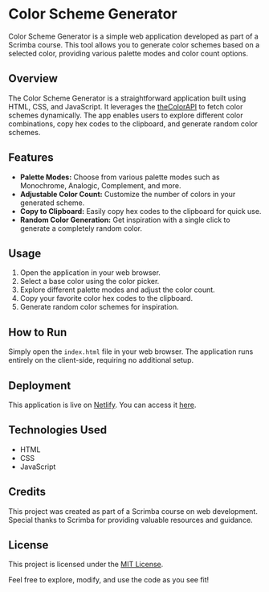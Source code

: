 # Color Scheme Generator

Color Scheme Generator is a simple web application developed as part of a Scrimba course. This tool allows you to generate color schemes based on a selected color, providing various palette modes and color count options.

## Overview

The Color Scheme Generator is a straightforward application built using HTML, CSS, and JavaScript. It leverages the [theColorAPI](https://www.thecolorapi.com/) to fetch color schemes dynamically. The app enables users to explore different color combinations, copy hex codes to the clipboard, and generate random color schemes.

## Features

- **Palette Modes:** Choose from various palette modes such as Monochrome, Analogic, Complement, and more.
- **Adjustable Color Count:** Customize the number of colors in your generated scheme.
- **Copy to Clipboard:** Easily copy hex codes to the clipboard for quick use.
- **Random Color Generation:** Get inspiration with a single click to generate a completely random color.

## Usage

1. Open the application in your web browser.
2. Select a base color using the color picker.
3. Explore different palette modes and adjust the color count.
4. Copy your favorite color hex codes to the clipboard.
5. Generate random color schemes for inspiration.

## How to Run

Simply open the `index.html` file in your web browser. The application runs entirely on the client-side, requiring no additional setup.

## Deployment

This application is live on [Netlify](https://main--classy-kringle-6f3aef.netlify.app). You can access it [here](https://main--classy-kringle-6f3aef.netlify.app).

## Technologies Used

- HTML
- CSS
- JavaScript

## Credits

This project was created as part of a Scrimba course on web development. Special thanks to Scrimba for providing valuable resources and guidance.

## License

This project is licensed under the [MIT License](LICENSE).

Feel free to explore, modify, and use the code as you see fit!
